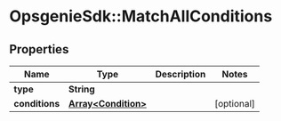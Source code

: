# OpsgenieSdk::MatchAllConditions

## Properties
Name | Type | Description | Notes
------------ | ------------- | ------------- | -------------
**type** | **String** |  | 
**conditions** | [**Array&lt;Condition&gt;**](Condition.md) |  | [optional] 


